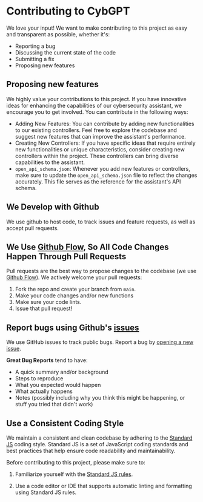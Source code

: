 # Contributing to CybGPT
We love your input! We want to make contributing to this project as easy and transparent as possible, whether it's:

- Reporting a bug
- Discussing the current state of the code
- Submitting a fix
- Proposing new features

## Proposing new features
We highly value your contributions to this project. If you have innovative ideas for enhancing the capabilities of our cybersecurity assistant, we encourage you to get involved. You can contribute in the following ways:

- Adding New Features: You can contribute by adding new functionalities to our existing controllers. Feel free to explore the codebase and suggest new features that can improve the assistant's performance.
- Creating New Controllers: If you have specific ideas that require entirely new functionalities or unique characteristics, consider creating new controllers within the project. These controllers can bring diverse capabilities to the assistant.
- `open_api_schema.json`: Whenever you add new features or controllers, make sure to update the `open_api_schema.json` file to reflect the changes accurately. This file serves as the reference for the assistant's API schema.

## We Develop with Github
We use github to host code, to track issues and feature requests, as well as accept pull requests.

## We Use [Github Flow](https://docs.github.com/en/get-started/quickstart/github-flow), So All Code Changes Happen Through Pull Requests
Pull requests are the best way to propose changes to the codebase (we use [Github Flow](https://docs.github.com/en/get-started/quickstart/github-flow)). We actively welcome your pull requests:

1. Fork the repo and create your branch from `main`.
2. Make your code changes and/or new functions
2. Make sure your code lints.
3. Issue that pull request!

## Report bugs using Github's [issues](https://github.com/Coinnect-SA/CybGPT/issues)
We use GitHub issues to track public bugs. Report a bug by [opening a new issue](https://github.com/Coinnect-SA/CybGPT/issues/new).

**Great Bug Reports** tend to have:

- A quick summary and/or background
- Steps to reproduce
- What you expected would happen
- What actually happens
- Notes (possibly including why you think this might be happening, or stuff you tried that didn't work)

## Use a Consistent Coding Style

We maintain a consistent and clean codebase by adhering to the [Standard JS](https://standardjs.com/) coding style. Standard JS is a set of JavaScript coding standards and best practices that help ensure code readability and maintainability.

Before contributing to this project, please make sure to:

1. Familiarize yourself with the [Standard JS rules](https://standardjs.com/rules.html).

2. Use a code editor or IDE that supports automatic linting and formatting using Standard JS rules.
